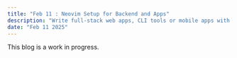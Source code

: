 ```yaml
---
title: "Feb 11 : Neovim Setup for Backend and Apps"
description: "Write full-stack web apps, CLI tools or mobile apps with complete Lazyvim setup"
date: "Feb 11 2025"
---
```


This blog is a work in progress.

